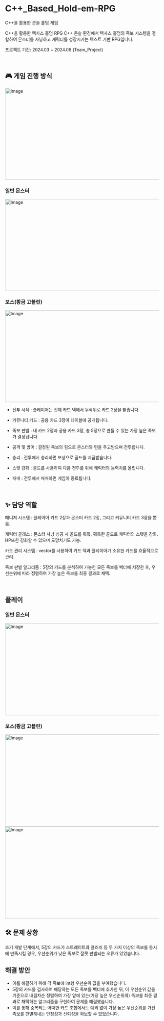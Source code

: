 # C++_Based_Hold-em-RPG
C++을 활용한 콘솔 홀덤 게임 

C++을 활용한 텍사스 홀덤 RPG
C++ 콘솔 환경에서 텍사스 홀덤의 족보 시스템을 결합하여 몬스터를 사냥하고 캐릭터를 성장시키는 텍스트 기반 RPG입니다.

프로젝트 기간: 2024.03 ~ 2024.06 (Team_Project)

<br>

## 🎮 게임 진행 방식
<img width="600" height="300" alt="Image" src="https://github.com/user-attachments/assets/44a427ad-7ba6-450b-aed8-7ddde2d95d24" />

### 일반 몬스터
<img width="600" height="300" alt="Image" src="https://github.com/user-attachments/assets/79c1e068-8f7c-44a6-9962-8fec72192c97" />

### 보스(황금 고블린)
<img width="600" height="300" alt="Image" src="https://github.com/user-attachments/assets/b4df4d63-acf3-4fa5-89d2-aa45272804bc" />


- 전투 시작 : 플레이어는 전체 카드 덱에서 무작위로 카드 2장을 받습니다.

- 커뮤니티 카드 : 공용 카드 3장이 테이블에 공개됩니다.

- 족보 판별 : 내 카드 2장과 공용 카드 3장, 총 5장으로 만들 수 있는 가장 높은 족보가 결정됩니다.

- 공격 및 방어 : 결정된 족보의 힘으로 몬스터와 턴을 주고받으며 전투합니다.

- 승리 : 전투에서 승리하면 보상으로 골드를 지급받습니다.

- 스탯 강화 : 골드를 사용하여 다음 전투를 위해 캐릭터의 능력치를 올립니다.

- 패배 : 전투에서 패배하면 게임이 종료됩니다.

<br>

## ✨ 담당 역할

매니저 시스템 : 플레이어 카드 2장과 몬스터 카드 2장, 그리고 커뮤니티 카드 3장을 뽑음.

캐릭터 클래스 : 몬스터 사냥 성공 시 골드를 획득, 획득한 골드로 캐릭터의 스탯을 강화. HP또한 강화할 수 있으며 도망치기도 가능.

카드 관리 시스템 : vector를 사용하여 카드 덱과 플레이어가 소유한 카드를 효율적으로 관리.

족보 판별 알고리즘 : 5장의 카드를 분석하여 가능한 모든 족보를 벡터에 저장한 후, 우선순위에 따라 정렬하여 가장 높은 족보를 최종 결과로 채택.

<br>

## 플레이 

### 일반 몬스터
<img width="600" height="300" alt="Image" src="https://github.com/user-attachments/assets/aebac705-b6bd-4373-8dcf-8d6c3a9e5f35" />

### 보스(황금 고블린)
<img width="600" height="300" alt="Image" src="https://github.com/user-attachments/assets/71b848c6-8c35-4835-a61c-0f83b666562d" />
<img width="600" height="300" alt="Image" src="https://github.com/user-attachments/assets/3bbf1cd6-d287-43ad-a6ea-1bb8e3e14e4c" />

## 🛠️ 문제 상황
초기 개발 단계에서, 5장의 카드가 스트레이트와 플러쉬 등 두 가지 이상의 족보를 동시에 만족시킬 경우, 우선순위가 낮은 족보로 잘못 판별되는 오류가 있었습니다.

## 해결 방안
- 이를 해결하기 위해 각 족보에 int형 우선순위 값을 부여했습니다.
- 5장의 카드를 검사하여 해당하는 모든 족보를 벡터에 추가한 뒤, 이 우선순위 값을 기준으로 내림차순 정렬하여 가장 앞에 있는(가장 높은 우선순위의) 족보를 최종 결과로 채택하는 알고리즘을 구현하여 문제를 해결했습니다.
- 이를 통해 중복되는 어떠한 카드 조합에서도 예외 없이 가장 높은 우선순위를 가진 족보를 판별해내는 안정성과 신뢰성을 확보할 수 있었습니다. 
